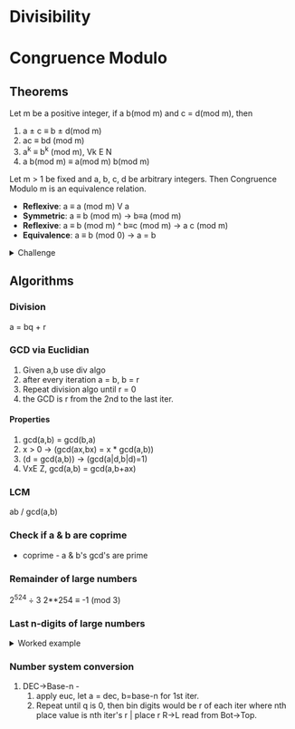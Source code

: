 # Divisibility

# Congruence Modulo
## Theorems
Let m be a positive integer, if a b(mod m) and c = d(mod m), then
1. a ± c ≡ b ± d(mod m)
2. ac ≡ bd (mod m)
3. a<sup>k</sup> ≡ b<sup>k</sup> (mod m), Vk E N
4. a b(mod m) ≡ a(mod m) b(mod m)

Let m > 1 be fixed and a, b, c, d be arbitrary integers. Then Congruence Modulo m is an
equivalence relation.
* __Reflexive__: a ≡ a (mod m) V a
* __Symmetric__: a ≡ b (mod m) -> b≡a (mod m)
* __Reflexive__: a ≡ b (mod m) ^ b≡c (mod m) -> a c (mod m)
* __Equivalence__: a ≡ b (mod 0) -> a = b
<details>
<summary>
Challenge
</summary>
<pre>
C≡24-25 (mod 9)
C≡6*4-5*5 (mod 9)
C (mod 9) = -1 (mod 9)
C (mod 9) = 8 (mod 9)
C=8

158=17 * 9 + 5

a=bq+r
1780=135*13+25
135=25*q+r
</pre>
</details>

## Algorithms
### Division
  a = bq + r
### GCD via Euclidian
1. Given a,b use div algo
2. after every iteration a = b, b = r
3. Repeat division algo until r = 0
4. the GCD is r from the 2nd to the last iter.
#### Properties
1. gcd(a,b) = gcd(b,a)
2. x > 0 -> (gcd(ax,bx) = x * gcd(a,b))
3. (d = gcd(a,b)) -> (gcd(a|d,b|d)=1)
4. VxE Z, gcd(a,b) = gcd(a,b+ax)

### LCM
ab / gcd(a,b)

### Check if a & b are coprime
* coprime - a & b's gcd's are prime

### Remainder of large numbers
2<sup>524</sup>	&#247; 3
2**254 ≡ -1 (mod 3)

### Last n-digits of large numbers
<details>
<summary>Worked example</summary>
2**524?
2^n ≡ 1 (mod 10)
2^0 ≡ 1 (mod 10)
2^

2^-1
2^n+1^n≡ 1 + 1^n (mod 10)
(2^0)^524≡1^524 (mod 10)
2^0 * 2^524≡1 * 1^524(mod 10)
2^524≡1*1(mod 10)
2^524≡1(mod 10)
Therefore: unit digit is 1

Solving 2^n:
Pattern: unit digit of 2^n where n > 0 cycles between 2,4,8,6
2^1≡ 2 (mod 10)
2^2≡ 4 (mod 10)
2^3≡ 8 (mod 10)
2^4≡ 6 (mod 10)
2^5≡ 2 (mod 10)
2^6≡ 4 (mod 10)
2^7≡ 8 (mod 10)
2^8≡ 6 (mod 10)
2^9≡ 2 (mod 10)
2^10≡ 4 (mod 10) 
....
2^n ≡ 2^u (mod 10); let u be the unit digit of n but if n = 0, then consider it as 10.

So the unit digit of 2^524 is solved by:
let: 
    n = 524
    u = 524 % 10 = 4

Hypothesis:  if n > 0, then unit digit of 2^n follows the pattern 2,4,8,6,...,2,4,8,6.

Basis step(s):
2^1≡ 2 (mod 10)
2^2≡ 4 (mod 10)
2^3≡ 8 (mod 10)
2^4≡ 6 (mod 10)
2^5≡ 2 (mod 10)
2^6≡ 4 (mod 10)
2^7≡ 8 (mod 10)
2^8≡ 6 (mod 10)
2^9≡ 2 (mod 10)
2^10≡ 4 (mod 10) cd 
2^n ≡ 2^u (mod 10)
2^524 ≡ 2^4 (mod 10)
(2^4)^131 ≡ 6 (mod 10)
2^524 ≡ 6 (mod 10)
Therefore: unit digit of 2^254 is 6.

Formal proof: 
to get the unit digit of 2^n take unit digit of n.
Say: 2^524 becomes 2^4, from the expressions earlier we know that the unit digits of 2^4 and 2^8 is 6. From that it can be observed that multiples of 4 have unit digits of 6. Therefore, since the exponent 524 is a multiple of 4 its unit digit is 6.

Inductive Step:
(2^1 % 10), (2^2% 10),
(2^3 % 10), (2^4% 10)
...,(2^n % 10) = 2,4,8,6...,(2^u)
let u be unit digit of n but if u is 0 treat it as 10).

Proof: 2^
</details>

### Number system conversion
1. DEC->Base-n - 
   1. apply euc, let a = dec, b=base-n for 1st iter.
   2. Repeat until q is 0, then bin digits would be r of each iter where nth place value is nth iter's r | place r R->L read from Bot->Top.